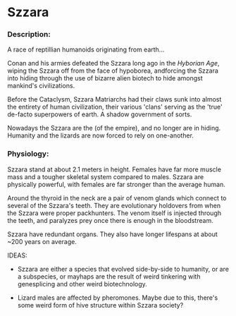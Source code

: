 # Szzara

### Description:

A race of reptillian humanoids originating from earth...

Conan and his armies defeated the Szzara long ago in the *Hyborian Age*, wiping the Szzara off from the face of hypoborea, andforcing the Szzara into hiding through the use of bizarre alien biotech to hide amongst mankind's civilizations.

Before the Cataclysm, Szzara Matriarchs had their claws sunk into almost the entirety of human civilization, their various 'clans' serving as the 'true' de-facto superpowers of earth. A shadow government of sorts.

Nowadays the Szzara are the (of the empire), and no longer are in hiding. Humanity and the lizards are now forced to rely on one-another.

### Physiology:

Szzara stand at about 2.1 meters in height. Females have far more muscle mass and a tougher skeletal system compared to males. Szzara are physically powerful, with females are far stronger than the average human. 

Around the thyroid in the neck are a pair of venom glands which connect to several of the Szzara's teeth. They are evolutionary holdovers from when the Szzara were proper packhunters. The venom itself is injected through the teeth, and paralyzes prey once there is enough in the bloodstream.

Szzara have redundant organs. They also have longer lifespans at about ~200 years on average.

IDEAS: 

* Szzara are either a species that evolved side-by-side to humanity, or are a subspecies, or mayhaps are the result of weird tinkering with genesplicing and other weird biotechnology.

* Lizard males are affected by pheromones. Maybe due to this, there's some weird form of hive structure within Szzara society?
